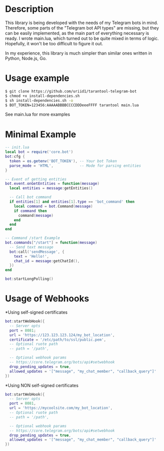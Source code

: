 # Description
This library is being developed with the needs of my Telegram bots in mind. Therefore, some parts of the "Telegram bot API types" are missing, but they can be easily implemented, as the main part of everything necessary is ready.
I wrote main.lua, which turned out to be quite mixed in terms of logic. Hopefully, it won't be too difficult to figure it out.

In my experience, this library is much simpler than similar ones written in Python, Node.js, Go.

# Usage example
```sh
$ git clone https://github.com/uriid1/tarantool-telegram-bot
$ chmod +x install-dependencies.sh
$ sh install-dependencies.sh -o
$ BOT_TOKEN=123456:AAAAABBBBCCCCDDDeeeFFFF tarantool main.lua
```
See main.lua for more examples

# Minimal Example
```lua
-- init.lua
local bot = require('core.bot')
bot:cfg {
  token = os.getenv('BOT_TOKEN'), -- Your bot Token
  parse_mode = 'HTML',            -- Mode for parsing entities
}

-- Event of getting entities
bot.event.onGetEntities = function(message)
  local entities = message:getEntities()

  -- Call bot command
  if entities[1] and entities[1].type == 'bot_command' then
    local command = bot.Command(message)
    if command then
      command(message)
    end
  end
end

-- Command /start Example
bot.commands["/start"] = function(message)
  -- Send text message
  bot:call('sendMessage', {
    text = 'Hello!',
    chat_id = message:getChatId(),
  })
end

bot:startLongPolling()
```

# Usage of Webhooks
*Using self-signed certificates
```lua
bot:startWebHook({
  -- Server opts
  port = 8081;
  url = 'https://123.123.123.124/my_bot_location',
  certificate = '/etc/path/to/ssl/public.pem',
  -- Optional ruote path
  -- path = '/path',

  -- Optional webhook params
  -- https://core.telegram.org/bots/api#setwebhook
  drop_pending_updates = true,
  allowed_updates = '["message", "my_chat_member", "callback_query"]'
})
```

*Using NON self-signed certificates
```lua
bot:startWebHook({
  -- Server opts
  port = 8081,
  url = 'https://mycoolsite.com/my_bot_location',
  -- Optional ruote path
  -- path = '/path',

  -- Optional webhook params
  -- https://core.telegram.org/bots/api#setwebhook
  drop_pending_updates = true,
  allowed_updates = '["message", "my_chat_member", "callback_query"]'
})
```
